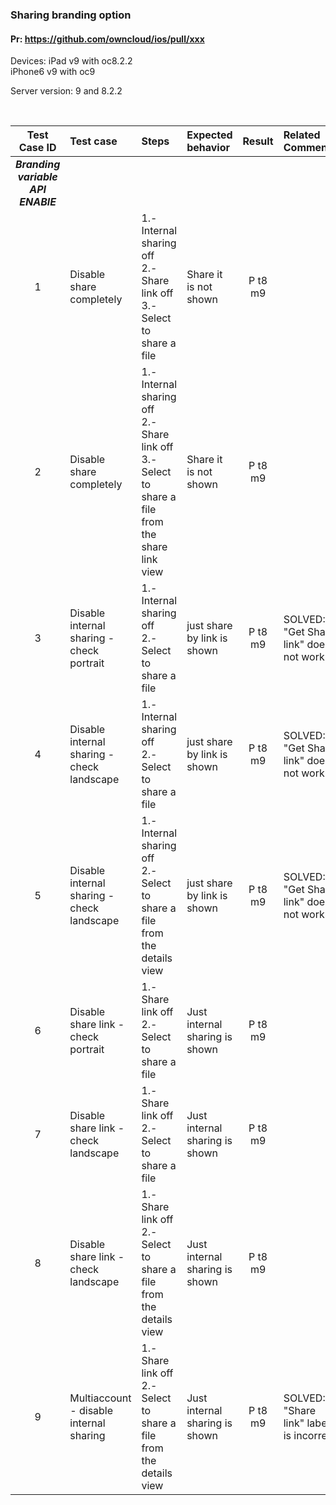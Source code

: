 ### Sharing branding option

#### Pr: https://github.com/owncloud/ios/pull/xxx

Devices: iPad v9 with oc8.2.2 <br>
         iPhone6 v9 with oc9


Server version: 9 and 8.2.2

<br>
 
Test Case ID | Test case     | Steps   | Expected behavior | Result | Related Comments
|:----:|:------------- |:-------------------|:-------------|:-------------:|:----------
***Branding variable API ENABlE***|
1|Disable share completely| 1.- Internal sharing off <br> 2.- Share link off <br> 3.-Select to share a file| Share it is not shown | P t8 m9
2 |Disable share completely| 1.- Internal sharing off <br> 2.- Share link off <br> 3.-Select to share a file from the share link view| Share it is not shown | P t8 m9
3 |Disable internal sharing - check portrait| 1.- Internal sharing off <br> 2.- Select to share a file | just share by link is shown | P t8 m9 | SOLVED: "Get Share link" does not work
4 |Disable internal sharing - check landscape| 1.- Internal sharing off <br> 2.- Select to share a file | just share by link is shown | P t8 m9 | SOLVED: "Get Share link" does not work
5 |Disable internal sharing - check landscape| 1.- Internal sharing off <br> 2.- Select to share a file from the details view| just share by link is shown | P t8 m9 | SOLVED: "Get Share link" does not work
6 |Disable share link - check portrait| 1.- Share link off <br> 2.- Select to share a file | Just internal sharing is shown | P t8 m9
7 |Disable share link - check landscape| 1.- Share link off <br> 2.- Select to share a file | Just internal sharing is shown | P t8 m9
8 |Disable share link - check landscape| 1.- Share link off <br> 2.- Select to share a file from the details view | Just internal sharing is shown | P t8 m9
9 |Multiaccount - disable internal sharing| 1.- Share link off <br> 2.- Select to share a file from the details view | Just internal sharing is shown | P t8 m9 | SOLVED: "Share link" label is incorrect





